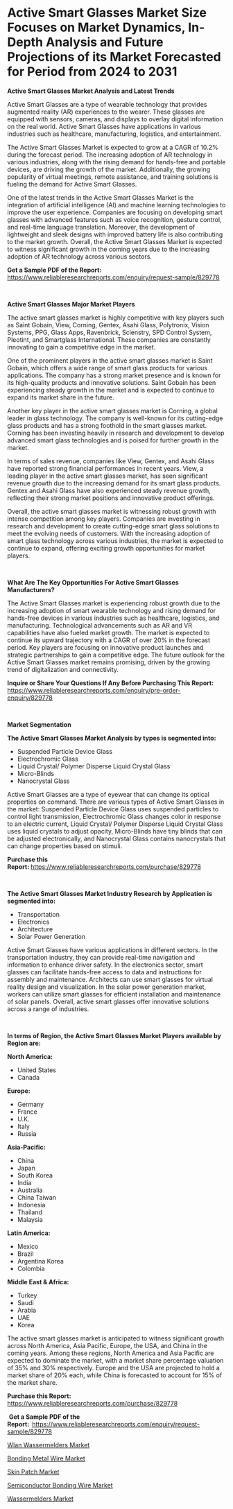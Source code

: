 <p><h1>Active Smart Glasses Market Size Focuses on Market Dynamics, In-Depth Analysis and Future Projections of its Market Forecasted for Period from 2024 to 2031</h1></p><p><strong>Active Smart Glasses Market Analysis and Latest Trends</strong></p>
<p><p>Active Smart Glasses are a type of wearable technology that provides augmented reality (AR) experiences to the wearer. These glasses are equipped with sensors, cameras, and displays to overlay digital information on the real world. Active Smart Glasses have applications in various industries such as healthcare, manufacturing, logistics, and entertainment.</p><p>The Active Smart Glasses Market is expected to grow at a CAGR of 10.2% during the forecast period. The increasing adoption of AR technology in various industries, along with the rising demand for hands-free and portable devices, are driving the growth of the market. Additionally, the growing popularity of virtual meetings, remote assistance, and training solutions is fueling the demand for Active Smart Glasses.</p><p>One of the latest trends in the Active Smart Glasses Market is the integration of artificial intelligence (AI) and machine learning technologies to improve the user experience. Companies are focusing on developing smart glasses with advanced features such as voice recognition, gesture control, and real-time language translation. Moreover, the development of lightweight and sleek designs with improved battery life is also contributing to the market growth. Overall, the Active Smart Glasses Market is expected to witness significant growth in the coming years due to the increasing adoption of AR technology across various sectors.</p></p>
<p><strong>Get a Sample PDF of the Report:&nbsp;</strong> <a href="https://www.reliableresearchreports.com/enquiry/request-sample/829778">https://www.reliableresearchreports.com/enquiry/request-sample/829778</a></p>
<p>&nbsp;</p>
<p><strong>Active Smart Glasses Major Market Players</strong></p>
<p><p>The active smart glasses market is highly competitive with key players such as Saint Gobain, View, Corning, Gentex, Asahi Glass, Polytronix, Vision Systems, PPG, Glass Apps, Ravenbrick, Scienstry, SPD Control System, Pleotint, and Smartglass International. These companies are constantly innovating to gain a competitive edge in the market.</p><p>One of the prominent players in the active smart glasses market is Saint Gobain, which offers a wide range of smart glass products for various applications. The company has a strong market presence and is known for its high-quality products and innovative solutions. Saint Gobain has been experiencing steady growth in the market and is expected to continue to expand its market share in the future.</p><p>Another key player in the active smart glasses market is Corning, a global leader in glass technology. The company is well-known for its cutting-edge glass products and has a strong foothold in the smart glasses market. Corning has been investing heavily in research and development to develop advanced smart glass technologies and is poised for further growth in the market.</p><p>In terms of sales revenue, companies like View, Gentex, and Asahi Glass have reported strong financial performances in recent years. View, a leading player in the active smart glasses market, has seen significant revenue growth due to the increasing demand for its smart glass products. Gentex and Asahi Glass have also experienced steady revenue growth, reflecting their strong market positions and innovative product offerings.</p><p>Overall, the active smart glasses market is witnessing robust growth with intense competition among key players. Companies are investing in research and development to create cutting-edge smart glass solutions to meet the evolving needs of customers. With the increasing adoption of smart glass technology across various industries, the market is expected to continue to expand, offering exciting growth opportunities for market players.</p></p>
<p>&nbsp;</p>
<p><strong>What Are The Key Opportunities For Active Smart Glasses Manufacturers?</strong></p>
<p><p>The Active Smart Glasses market is experiencing robust growth due to the increasing adoption of smart wearable technology and rising demand for hands-free devices in various industries such as healthcare, logistics, and manufacturing. Technological advancements such as AR and VR capabilities have also fueled market growth. The market is expected to continue its upward trajectory with a CAGR of over 20% in the forecast period. Key players are focusing on innovative product launches and strategic partnerships to gain a competitive edge. The future outlook for the Active Smart Glasses market remains promising, driven by the growing trend of digitalization and connectivity.</p></p>
<p><strong>Inquire or Share Your Questions If Any Before Purchasing This Report:</strong> <a href="https://www.reliableresearchreports.com/enquiry/pre-order-enquiry/829778">https://www.reliableresearchreports.com/enquiry/pre-order-enquiry/829778</a></p>
<p>&nbsp;</p>
<p><strong>Market Segmentation</strong></p>
<p><strong>The Active Smart Glasses Market Analysis by types is segmented into:</strong></p>
<p><ul><li>Suspended Particle Device Glass</li><li>Electrochromic Glass</li><li>Liquid Crystal/ Polymer Disperse Liquid Crystal Glass</li><li>Micro-Blinds</li><li>Nanocrystal Glass</li></ul></p>
<p><p>Active Smart Glasses are a type of eyewear that can change its optical properties on command. There are various types of Active Smart Glasses in the market: Suspended Particle Device Glass uses suspended particles to control light transmission, Electrochromic Glass changes color in response to an electric current, Liquid Crystal/ Polymer Disperse Liquid Crystal Glass uses liquid crystals to adjust opacity, Micro-Blinds have tiny blinds that can be adjusted electronically, and Nanocrystal Glass contains nanocrystals that can change properties based on stimuli.</p></p>
<p><strong>Purchase this Report:&nbsp;</strong><a href="https://www.reliableresearchreports.com/purchase/829778">https://www.reliableresearchreports.com/purchase/829778</a></p>
<p>&nbsp;</p>
<p><strong>The Active Smart Glasses Market Industry Research by Application is segmented into:</strong></p>
<p><ul><li>Transportation</li><li>Electronics</li><li>Architecture</li><li>Solar Power Generation</li></ul></p>
<p><p>Active Smart Glasses have various applications in different sectors. In the transportation industry, they can provide real-time navigation and information to enhance driver safety. In the electronics sector, smart glasses can facilitate hands-free access to data and instructions for assembly and maintenance. Architects can use smart glasses for virtual reality design and visualization. In the solar power generation market, workers can utilize smart glasses for efficient installation and maintenance of solar panels. Overall, active smart glasses offer innovative solutions across a range of industries.</p></p>
<p>&nbsp;</p>
<p><strong>In terms of Region, the Active Smart Glasses Market Players available by Region are:</strong></p>
<p>
    <p> <strong> North America: </strong>
        <ul>
            <li>United States</li>
            <li>Canada</li>
        </ul>
        </p> 
    <p> <strong> Europe: </strong>
        <ul>
            <li>Germany</li>
            <li>France</li>
            <li>U.K.</li>
            <li>Italy</li>
            <li>Russia</li>
        </ul>
        </p> 
    <p> <strong> Asia-Pacific: </strong>
        <ul>
            <li>China</li>
            <li>Japan</li>
            <li>South Korea</li>
            <li>India</li>
            <li>Australia</li>
            <li>China Taiwan</li>
            <li>Indonesia</li>
            <li>Thailand</li>
            <li>Malaysia</li>
        </ul>
        </p> 
    <p> <strong> Latin America: </strong>
        <ul>
            <li>Mexico</li>
            <li>Brazil</li>
            <li>Argentina Korea</li>
            <li>Colombia</li>
        </ul>
        </p> 
    <p> <strong> Middle East & Africa: </strong>
        <ul>
            <li>Turkey</li>
            <li>Saudi</li>
            <li>Arabia</li>
            <li>UAE</li>
            <li>Korea</li>
        </ul>
    </p>
    </p>
<p><p>The active smart glasses market is anticipated to witness significant growth across North America, Asia Pacific, Europe, the USA, and China in the coming years. Among these regions, North America and Asia Pacific are expected to dominate the market, with a market share percentage valuation of 35% and 30% respectively. Europe and the USA are projected to hold a market share of 20% each, while China is forecasted to account for 15% of the market share.</p></p>
<p><strong>Purchase this Report: </strong><a href="https://www.reliableresearchreports.com/purchase/829778">https://www.reliableresearchreports.com/purchase/829778</a></p>
<p>&nbsp;<strong>Get a Sample PDF of the Report:&nbsp;&nbsp;</strong><a href="https://www.reliableresearchreports.com/enquiry/request-sample/829778">https://www.reliableresearchreports.com/enquiry/request-sample/829778</a></p>
<p><strong></strong></p>
<p><p><a href="https://issuu.com/reportprime-2/docs/wlan-wassermelders-market-size-2030.pptx">Wlan Wassermelders Market</a></p><p><a href="https://github.com/Hazelklievgspy6vdcsmu106w/Market-Research-Report-List-1/blob/main/bonding-metal-wire-market.md">Bonding Metal Wire Market</a></p><p><a href="https://medium.com/@jerryobrien756/skin-patch-market-exploring-market-share-market-trends-and-future-growth-aee4f21ef5de">Skin Patch Market</a></p><p><a href="https://github.com/ChiragRp1/Market-Research-Report-List-3/blob/main/semiconductor-bonding-wire-market.md">Semiconductor Bonding Wire Market</a></p><p><a href="https://issuu.com/reportprime-2/docs/wassermelders-market-size-2030.pptx">Wassermelders Market</a></p></p>